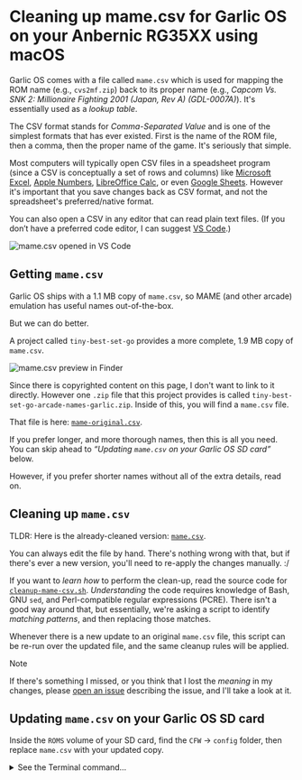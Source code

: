 # Cleaning up mame.csv for Garlic OS on your Anbernic RG35XX using macOS

Garlic OS comes with a file called `mame.csv` which is used for mapping the ROM name (e.g., `cvs2mf.zip`) back to its proper name (e.g., _Capcom Vs. SNK 2: Millionaire Fighting 2001 (Japan, Rev A) (GDL-0007A)_). It's essentially used as a _lookup table_.

The CSV format stands for _Comma-Separated Value_ and is one of the simplest formats that has ever existed. First is the name of the ROM file, then a comma, then the proper name of the game. It's seriously that simple.

Most computers will typically open CSV files in a speadsheet program (since a CSV is conceptually a set of rows and columns) like [Microsoft Excel], [Apple Numbers], [LibreOffice Calc], or even [Google Sheets]. However it's important that you save changes back as CSV format, and not the spreadsheet's preferred/native format.

You can also open a CSV in any editor that can read plain text files. (If you don’t have a preferred code editor, I can suggest [VS Code].)

![mame.csv opened in VS Code](images/mame-csv-vscode@2x.png)

## Getting `mame.csv`

Garlic OS ships with a 1.1 MB copy of `mame.csv`, so MAME (and other arcade) emulation has useful names out-of-the-box.

But we can do better.

A project called `tiny-best-set-go` provides a more complete, 1.9 MB copy of `mame.csv`.

![mame.csv preview in Finder](images/mame-csv-finder@2x.png)

Since there is copyrighted content on this page, I don't want to link to it directly. However one `.zip` file that this project provides is called `tiny-best-set-go-arcade-names-garlic.zip`. Inside of this, you will find a `mame.csv` file.

That file is here: [`mame-original.csv`](../mame-original.csv).

If you prefer longer, and more thorough names, then this is all you need. You can skip ahead to _“Updating `mame.csv` on your Garlic OS SD card”_ below.

However, if you prefer shorter names without all of the extra details, read on.

## Cleaning up `mame.csv`

TLDR: Here is the already-cleaned version: [`mame.csv`](../mame.csv).

You can always edit the file by hand. There's nothing wrong with that, but if there's ever a new version, you'll need to re-apply the changes manually. :/

If you want to _learn how_ to perform the clean-up, read the source code for [`cleanup-mame-csv.sh`](../cleanup-mame-csv.sh). _Understanding_ the code requires knowledge of Bash, GNU `sed`, and Perl-compatible regular expressions (PCRE). There isn't a good way around that, but essentially, we're asking a script to identify _matching patterns_, and then replacing those matches.

Whenever there is a new update to an original `mame.csv` file, this script can be re-run over the updated file, and the same cleanup rules will be applied.

> [!NOTE]
> If there's something I missed, or you think that I lost the _meaning_ in my changes, please [open an issue](https://github.com/skyzyx/rg35xx-garlicos-macos-instructions/issues/new) describing the issue, and I'll take a look at it.

## Updating `mame.csv` on your Garlic OS SD card

Inside the `ROMS` volume of your SD card, find the `CFW` → `config` folder, then replace `mame.csv` with your updated copy.

<details>
<summary>See the Terminal command…</summary><br>

Open the Finder window:

```bash
open /Volumes/ROMS/CFW/config/
```

You can then copy your new/edited `mame.csv` file _over_ the one that's on the SD card.

Alternatively, if you open a Terminal window and `cd` into the directory where your new/edited `mame.csv` file lives, you can run the following command to perform the copy/replacement.

```bash
cp -vf ./mame.csv /Volumes/ROMS/CFW/config/mame.csv
```

</details>

[Apple Numbers]: https://www.apple.com/numbers/
[Google Sheets]: https://www.google.com/sheets/about/
[LibreOffice Calc]: https://www.libreoffice.org/discover/calc/
[Microsoft Excel]: https://microsoft.com/office/excel
[VS Code]: https://code.visualstudio.com
